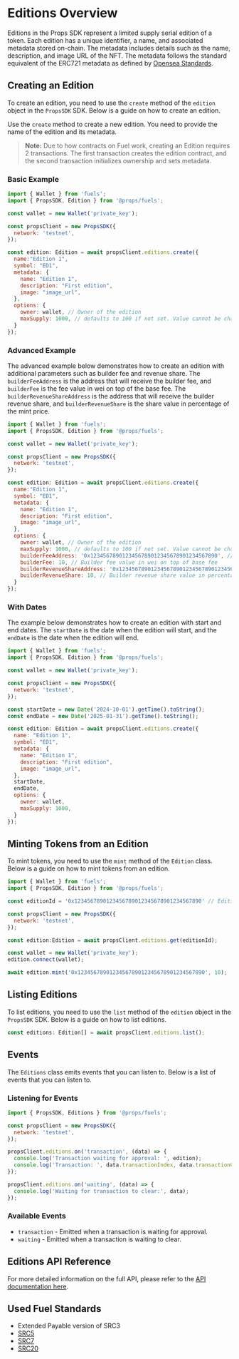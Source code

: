# Editions Overview

Editions in the Props SDK represent a limited supply serial edition of a token. Each edition has a unique identifier, a name, and associated metadata stored on-chain. The metadata includes details such as the name, description, and image URL of the NFT. The metadata follows the standard equivalent of the ERC721 metadata as defined by [Opensea Standards](https://docs.opensea.io/docs/metadata-standards).

## Creating an Edition

To create an edition, you need to use the `create` method of the `edition` object in the `PropsSDK` SDK. Below is a guide on how to create an edition.

Use the `create` method to create a new edition. You need to provide the name of the edition and its metadata.

> **Note:** Due to how contracts on Fuel work, creating an Edition requires 2 transactions. The first transaction creates the edition contract, and the second transaction initializes ownership and sets metadata.

### Basic Example

```javascript
import { Wallet } from 'fuels';
import { PropsSDK, Edition } from '@props/fuels';

const wallet = new Wallet('private_key');

const propsClient = new PropsSDK({
  network: 'testnet',
});

const edition: Edition = await propsClient.editions.create({
  name:"Edition 1",
  symbol: "ED1",
  metadata: {
    name: "Edition 1",
    description: "First edition",
    image: "image_url",
  },
  options: {
    owner: wallet, // Owner of the edition
    maxSupply: 1000, // defaults to 100 if not set. Value cannot be changed later.,
  }
});
```

### Advanced Example

The advanced example below demonstrates how to create an edition with additional parameters such as builder fee and revenue share.
The `builderFeeAddress` is the address that will receive the builder fee, and `builderFee` is the fee value in wei on top of the base fee.
The `builderRevenueShareAddress` is the address that will receive the builder revenue share, and `builderRevenueShare` is the share value in percentage of the mint price.

```javascript
import { Wallet } from 'fuels';
import { PropsSDK, Edition } from '@props/fuels';

const wallet = new Wallet('private_key');

const propsClient = new PropsSDK({
  network: 'testnet',
});

const edition: Edition = await propsClient.editions.create({
  name:"Edition 1",
  symbol: "ED1",
  metadata: {
    name: "Edition 1",
    description: "First edition",
    image: "image_url",
  },
  options: {
    owner: wallet, // Owner of the edition
    maxSupply: 1000, // defaults to 100 if not set. Value cannot be changed later.,
    builderFeeAddress: '0x1234567890123456789012345678901234567890', // Address to receive the builder fee
    builderFee: 10, // Builder fee value in wei on top of base fee
    builderRevenueShareAddress: '0x1234567890123456789012345678901234567890', // Address to receive the builder revenue share
    builderRevenueShare: 10, // Builder revenue share value in percentage of mint price
  }
});
```

### With Dates

The example below demonstrates how to create an edition with start and end dates. The `startDate` is the date when the edition will start, and the `endDate` is the date when the edition will end.

```javascript
import { Wallet } from 'fuels';
import { PropsSDK, Edition } from '@props/fuels';

const wallet = new Wallet('private_key');

const propsClient = new PropsSDK({
  network: 'testnet',
});

const startDate = new Date('2024-10-01').getTime().toString();
const endDate = new Date('2025-01-31').getTime().toString();

const edition: Edition = await propsClient.editions.create({
  name: "Edition 1",
  symbol: "ED1",
  metadata: {
    name: "Edition 1",
    description: "First edition",
    image: "image_url",
  },
  startDate,
  endDate,
  options: {
    owner: wallet,
    maxSupply: 1000,
  }
});
```

## Minting Tokens from an Edition

To mint tokens, you need to use the `mint` method of the `Edition` class. Below is a guide on how to mint tokens from an edition.

```javascript
import { Wallet } from 'fuels';
import { PropsSDK, Edition } from '@props/fuels';

const editionId = '0x1234567890123456789012345678901234567890' // Edition ID aka Contract ID

const propsClient = new PropsSDK({
  network: 'testnet',
});

const edition:Edition = await propsClient.editions.get(editionId);

const wallet = new Wallet('private_key');
edition.connect(wallet);

await edition.mint('0x1234567890123456789012345678901234567890', 10);
```

## Listing Editions 

To list editions, you need to use the `list` method of the `edition` object in the `PropsSDK` SDK. Below is a guide on how to list editions.

```javascript
const editions: Edition[] = await propsClient.editions.list();
```

## Events

The `Editions` class emits events that you can listen to. Below is a list of events that you can listen to.

### Listening for Events

```javascript
import { PropsSDK, Editions } from '@props/fuels';

const propsClient = new PropsSDK({
  network: 'testnet',
});

propsClient.editions.on('transaction', (data) => {
  console.log('Transaction waiting for approval: ', edition);
  console.log('Transaction: ', data.transactionIndex, data.transactionCount, data.transactionHash);
});

propsClient.editions.on('waiting', (data) => {
  console.log('Waiting for transaction to clear:', data);
});
```

### Available Events

- `transaction` - Emitted when a transaction is waiting for approval.
- `waiting` - Emitted when a transaction is waiting to clear.

## Editions API Reference

For more detailed information on the full API, please refer to the [API documentation here](/api/README.html).

## Used Fuel Standards

- Extended Payable version of SRC3
- [SRC5](https://docs.fuel.network/docs/sway-standards/src-5-ownership/)
- [SRC7](https://docs.fuel.network/docs/sway-standards/src-7-asset-metadata/)
- [SRC20](https://docs.fuel.network/docs/sway-standards/src-20-native-asset/)